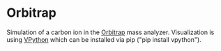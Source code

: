 # Orbitrap

Simulation of a carbon ion in the [Orbitrap][OrbitrapWiki] mass analyzer. Visualization is using [VPython][VPython] which can be installed via pip ("pip install vpython").

[OrbitrapWiki]: https://en.wikipedia.org/wiki/Orbitrap
[VPython]: https://pypi.org/project/vpython/
